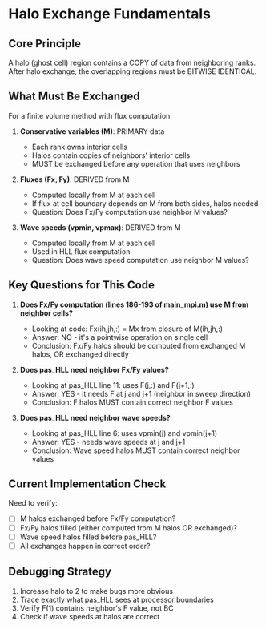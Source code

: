 # Halo Exchange Fundamentals

## Core Principle
A halo (ghost cell) region contains a COPY of data from neighboring ranks.
After halo exchange, the overlapping regions must be BITWISE IDENTICAL.

## What Must Be Exchanged

For a finite volume method with flux computation:

1. **Conservative variables (M)**: PRIMARY data
   - Each rank owns interior cells
   - Halos contain copies of neighbors' interior cells
   - MUST be exchanged before any operation that uses neighbors

2. **Fluxes (Fx, Fy)**: DERIVED from M
   - Computed locally from M at each cell
   - If flux at cell boundary depends on M from both sides, halos needed
   - Question: Does Fx/Fy computation use neighbor M values?

3. **Wave speeds (vpmin, vpmax)**: DERIVED from M
   - Computed locally from M at each cell
   - Used in HLL flux computation
   - Question: Does wave speed computation use neighbor M values?

## Key Questions for This Code

1. **Does Fx/Fy computation (lines 186-193 of main_mpi.m) use M from neighbor cells?**
   - Looking at code: Fx(ih,jh,:) = Mx from closure of M(ih,jh,:)
   - Answer: NO - it's a pointwise operation on single cell
   - Conclusion: Fx/Fy halos should be computed from exchanged M halos, OR exchanged directly

2. **Does pas_HLL need neighbor Fx/Fy values?**
   - Looking at pas_HLL line 11: uses F(j,:) and F(j+1,:)
   - Answer: YES - it needs F at j and j+1 (neighbor in sweep direction)
   - Conclusion: F halos MUST contain correct neighbor F values

3. **Does pas_HLL need neighbor wave speeds?**
   - Looking at pas_HLL line 6: uses vpmin(j) and vpmin(j+1)
   - Answer: YES - needs wave speeds at j and j+1
   - Conclusion: Wave speed halos MUST contain correct neighbor values

## Current Implementation Check

Need to verify:
- [ ] M halos exchanged before Fx/Fy computation?
- [ ] Fx/Fy halos filled (either computed from M halos OR exchanged)?
- [ ] Wave speed halos filled before pas_HLL?
- [ ] All exchanges happen in correct order?

## Debugging Strategy

1. Increase halo to 2 to make bugs more obvious
2. Trace exactly what pas_HLL sees at processor boundaries
3. Verify F(1) contains neighbor's F value, not BC
4. Check if wave speeds at halos are correct
